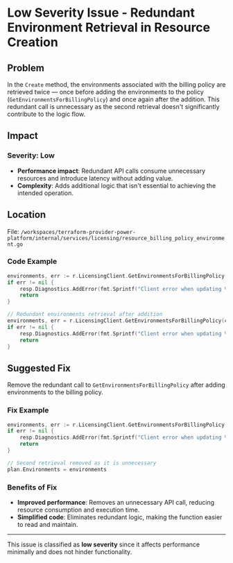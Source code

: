 # Low Severity Issue - Redundant Environment Retrieval in Resource Creation

## Problem

In the `Create` method, the environments associated with the billing policy are retrieved twice — once before adding the environments to the policy (`GetEnvironmentsForBillingPolicy`) and once again after the addition. This redundant call is unnecessary as the second retrieval doesn't significantly contribute to the logic flow.

## Impact

### Severity: Low

- **Performance impact**: Redundant API calls consume unnecessary resources and introduce latency without adding value.
- **Complexity**: Adds additional logic that isn't essential to achieving the intended operation.

## Location

File: `/workspaces/terraform-provider-power-platform/internal/services/licensing/resource_billing_policy_environment.go`

### Code Example

```go
environments, err := r.LicensingClient.GetEnvironmentsForBillingPolicy(ctx, plan.BillingPolicyId)
if err != nil {
    resp.Diagnostics.AddError(fmt.Sprintf("Client error when updating %s", r.FullTypeName()), err.Error())
    return
}

// Redundant environments retrieval after addition
environments, err = r.LicensingClient.GetEnvironmentsForBillingPolicy(ctx, plan.BillingPolicyId)
if err != nil {
    resp.Diagnostics.AddError(fmt.Sprintf("Client error when updating %s", r.FullTypeName()), err.Error())
    return
}
```

## Suggested Fix

Remove the redundant call to `GetEnvironmentsForBillingPolicy` after adding environments to the billing policy.

### Fix Example

```go
environments, err := r.LicensingClient.GetEnvironmentsForBillingPolicy(ctx, plan.BillingPolicyId)
if err != nil {
    resp.Diagnostics.AddError(fmt.Sprintf("Client error when updating %s", r.FullTypeName()), err.Error())
    return
}

// Second retrieval removed as it is unnecessary
plan.Environments = environments
```

### Benefits of Fix

- **Improved performance**: Removes an unnecessary API call, reducing resource consumption and execution time.
- **Simplified code**: Eliminates redundant logic, making the function easier to read and maintain.

---

This issue is classified as **low severity** since it affects performance minimally and does not hinder functionality.